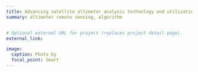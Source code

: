 ```yaml
---
title: Advancing satellite altimeter analysis technology and utilization
summary: altimeter remote sensing, algorithm 


# Optional external URL for project (replaces project detail page).
external_link: 

image:
  caption: Photo by 
  focal_point: Smart
---
```

